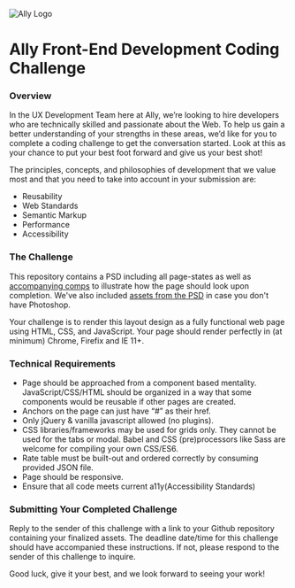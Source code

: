 ![Ally Logo](http://marketing.tradeking.com/page/ally-and-tradeking-learn-more/i/logo_ally-doitright.png)

# Ally Front-End Development Coding Challenge

### Overview

In the UX Development Team here at Ally, we’re looking to hire developers who are technically skilled and passionate about the Web. To help us gain a better understanding of your strengths in these areas, we’d like for you to complete a coding challenge to get the conversation started. Look at this as your chance to put your best foot forward and give us your best shot!

The principles, concepts, and philosophies of development that we value most and that you need to take into account in your submission are:

*	Reusability
* Web Standards
*	Semantic Markup
*	Performance
*	Accessibility

### The Challenge

This repository contains a PSD including all page-states as well as [accompanying comps](https://github.com/allylabs/fed-coding-challenge/tree/public/assets/comps) to illustrate how the page should look upon completion. We've also included [assets from the PSD](https://github.com/allylabs/fed-coding-challenge/tree/public/assets/img) in case you don't have Photoshop.

Your challenge is to render this layout design as a fully functional web page using HTML, CSS, and JavaScript. Your page should render perfectly in (at minimum) Chrome, Firefix and IE 11+.

### Technical Requirements

* Page should be approached from a component based mentality. JavaScript/CSS/HTML should be organized in a way that some components would be reusable if other pages are created.
* Anchors on the page can just have “#” as their href.
* Only jQuery & vanilla javascript allowed (no plugins).
* CSS libraries/frameworks may be used for grids only. They cannot be used for the tabs or modal. Babel and CSS (pre)processors like Sass are welcome for compiling your own CSS/ES6.
*	Rate table must be built-out and ordered correctly by consuming provided JSON file.
* Page should be responsive.
* Ensure that all code meets current a11y(Accessibility Standards)

### Submitting Your Completed Challenge

Reply to the sender of this challenge with a link to your Github repository containing your finalized assets. The deadline date/time for this challenge should have accompanied these instructions. If not, please respond to the sender of this challenge to inquire.

Good luck, give it your best, and we look forward to seeing your work!

